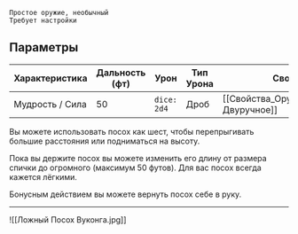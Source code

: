 	Простое оружие, необычный
	Требует настройки
## Параметры

| Характеристика  | Дальность (фт) | Урон        | Тип Урона | Свойства                                 |
| --------------- | -------------- | ----------- | --------- | ---------------------------------------- |
| Мудрость / Сила | 50             | `dice: 2d4` | Дроб      | [[Свойства_Оружия#Двуручное\|Двуручное]] |

Вы можете использовать посох как шест, чтобы перепрыгивать большие расстояния или подниматься на высоту.

Пока вы держите посох вы можете изменить его длину от размера спички до огромного (максимум 50 футов). Для вас посох всегда кажется лёгкими.

Бонусным действием вы можете вернуть посох себе в руку.

---

![[Ложный Посох Вуконга.jpg]]